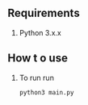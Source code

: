 ## Requirements 
1. Python 3.x.x

## How t o use
1. To run run
    ```bash
    python3 main.py
    ```